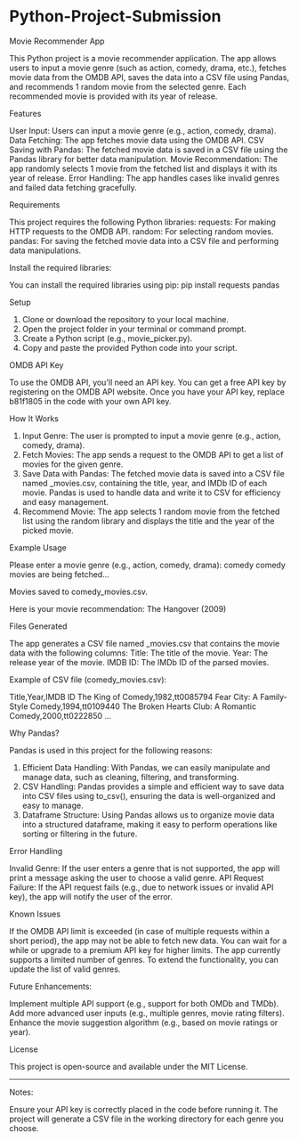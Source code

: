 # Python-Project-Submission
Movie Recommender App

This Python project is a movie recommender application. The app allows users to input a movie genre (such as action, comedy, drama, etc.), fetches movie data from the OMDB API, saves the data into a CSV file using Pandas, and recommends 1 random movie from the selected genre. Each recommended movie is provided with its year of release.

Features

User Input: Users can input a movie genre (e.g., action, comedy, drama).
Data Fetching: The app fetches movie data using the OMDB API.
CSV Saving with Pandas: The fetched movie data is saved in a CSV file using the Pandas library for better data manipulation.
Movie Recommendation: The app randomly selects 1 movie from the fetched list and displays it with its year of release.
Error Handling: The app handles cases like invalid genres and failed data fetching gracefully.


Requirements

This project requires the following Python libraries:
requests: For making HTTP requests to the OMDB API.
random: For selecting random movies.
pandas: For saving the fetched movie data into a CSV file and performing data manipulations.


Install the required libraries:

You can install the required libraries using pip:
pip install requests pandas

Setup

1. Clone or download the repository to your local machine.
2. Open the project folder in your terminal or command prompt.
3. Create a Python script (e.g., movie_picker.py).
4. Copy and paste the provided Python code into your script.



OMDB API Key

To use the OMDB API, you'll need an API key. You can get a free API key by registering on the OMDB API website.
Once you have your API key, replace b81f1805 in the code with your own API key.

How It Works

1. Input Genre: The user is prompted to input a movie genre (e.g., action, comedy, drama).
2. Fetch Movies: The app sends a request to the OMDB API to get a list of movies for the given genre.
3. Save Data with Pandas: The fetched movie data is saved into a CSV file named <genre>_movies.csv, containing the title, year, and IMDb ID of each movie. Pandas is used to handle data and write it to CSV for efficiency and easy management.
4. Recommend Movie: The app selects 1 random movie from the fetched list using the random library and displays the title and the year of the picked movie.

Example Usage

Please enter a movie genre (e.g., action, comedy, drama): comedy
comedy movies are being fetched...

Movies saved to comedy_movies.csv.

Here is your movie recommendation:
The Hangover (2009)
   

Files Generated

The app generates a CSV file named <genre>_movies.csv that contains the movie data with the following columns:
Title: The title of the movie.
Year: The release year of the movie.
IMDB ID: The IMDb ID of the parsed movies.


Example of CSV file (comedy_movies.csv):

Title,Year,IMDB ID
The King of Comedy,1982,tt0085794
Fear City: A Family-Style Comedy,1994,tt0109440
The Broken Hearts Club: A Romantic Comedy,2000,tt0222850
...

Why Pandas?

Pandas is used in this project for the following reasons:
1. Efficient Data Handling: With Pandas, we can easily manipulate and manage data, such as cleaning, filtering, and transforming.
2. CSV Handling: Pandas provides a simple and efficient way to save data into CSV files using to_csv(), ensuring the data is well-organized and easy to manage.
3. Dataframe Structure: Using Pandas allows us to organize movie data into a structured dataframe, making it easy to perform operations like sorting or filtering in the future.

Error Handling

Invalid Genre: If the user enters a genre that is not supported, the app will print a message asking the user to choose a valid genre.
API Request Failure: If the API request fails (e.g., due to network issues or invalid API key), the app will notify the user of the error.

Known Issues

If the OMDB API limit is exceeded (in case of multiple requests within a short period), the app may not be able to fetch new data. You can wait for a while or upgrade to a premium API key for higher limits.
The app currently supports a limited number of genres. To extend the functionality, you can update the list of valid genres.

Future Enhancements:

Implement multiple API support (e.g., support for both OMDb and TMDb).
Add more advanced user inputs (e.g., multiple genres, movie rating filters).
Enhance the movie suggestion algorithm (e.g., based on movie ratings or year).

License

This project is open-source and available under the MIT License.


---

Notes:

Ensure your API key is correctly placed in the code before running it.
The project will generate a CSV file in the working directory for each genre you choose.


